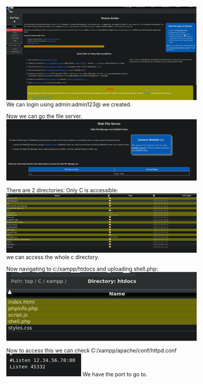 ![](../attachment/d1976924a11f8a001be3d385c2001bc4.png) 
We can login using admin:admin123@ we created.

Now we can go the file server.
![](../attachment/31bd111fc8869b137bc9b4a0b34d3a0a.png)

There are 2 directories:
Only C is accessible:
![](../attachment/d7ff193bb6a343db997acaff102eef92.png)we can access the whole c directory.

Now navigating to c:/xampp/htdocs and uploading shell.php:
![](../attachment/1353d90fb22fa88cebd93641a339fc28.png)

Now to access this we can check C:/xampp/apache/conf/httpd.conf
![](../attachment/63d4250f6b552c1ef101b1d60eca65a9.png)
We have the port to go to.

